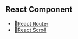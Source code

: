 ## React Component

- 📄[React Router](/web/react/reactComponent/reactRouter)
- 📄[React Scroll](/web/react/reactComponent/reactScroll)